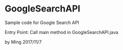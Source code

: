 # GoogleSearchAPI
Sample code for Google Search API

Entry Point:
Call main method in GoogleSearchAPI.java


by Ming 2017/11/7

